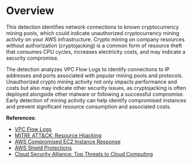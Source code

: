 # Overview

This detection identifies network connections to known cryptocurrency mining pools, which could indicate unauthorized cryptocurrency mining activity on your AWS infrastructure. Crypto mining on company resources without authorization (cryptojacking) is a common form of resource theft that consumes CPU cycles, increases electricity costs, and may indicate a security compromise.

The detection analyzes VPC Flow Logs to identify connections to IP addresses and ports associated with popular mining pools and protocols. Unauthorized crypto mining activity not only impacts performance and costs but also may indicate other security issues, as cryptojacking is often deployed alongside other malware or following a successful compromise. Early detection of mining activity can help identify compromised instances and prevent significant resource consumption and associated costs.

**References**:

* [VPC Flow Logs](https://docs.aws.amazon.com/vpc/latest/userguide/flow-logs.html)
* [MITRE ATT&CK: Resource Hijacking](https://attack.mitre.org/techniques/T1496/)
* [AWS Compromised EC2 Instance Response](https://docs.aws.amazon.com/whitepapers/latest/aws-security-incident-response-guide/compromised-ec2-instance.html)
* [AWS Shield Protections](https://docs.aws.amazon.com/waf/latest/developerguide/shield-chapter.html)
* [Cloud Security Alliance: Top Threats to Cloud Computing](https://cloudsecurityalliance.org/research/topics/top-threats/) 